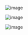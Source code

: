 ![image](https://github.com/user-attachments/assets/e130f3cc-7a07-43af-a6f5-f4e2fb0fba81)

![image](https://github.com/user-attachments/assets/c63ca279-6d97-44bd-a7fb-014a98c3d55b)

![image](https://github.com/user-attachments/assets/928235d7-7da0-4701-a70a-0b723069a971)
